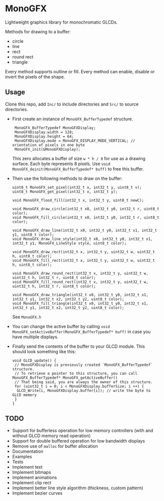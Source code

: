 # MonoGFX
Lightweight graphics library for monochromatic GLCDs.

Methods for drawing to a buffer:
 - circle
 - line
 - rect
 - round rect
 - triangle

Every method supports outline or fill. Every method can enable, disable or invert the pixels of the shape.

## Usage

Clone this repo, add `Inc/` to include directories and `Src/` to source directories.

 - First create an instance of `MonoGFX_BufferTypedef` structure.

        MonoGFX_BufferTypedef MonoGFXDisplay;
        MonoGFXDisplay.width = 128;
        MonoGFXDisplay.height = 64;
        MonoGFXDisplay.mode = MonoGFX_DISPLAY_MODE_VERTICAL; // orientation of pixels in one byte
        MonoGFX_init(&MonoGFXDisplay);

    This zero allocates a buffer of size `w * h / 8` for use as a drawing surface. Each byte represents 8 pixels. Use `void MonoGFX_deinit(MonoGFX_BufferTypedef* buff)` to free this buffer.


 - Then use the following methods to draw on the buffer:

       uint8_t MonoGFX_set_pixel(int32_t x, int32_t y, uint8_t v);
       uint8_t MonoGFX_get_pixel(int32_t x, int32_t y);

       void MonoGFX_flood_fill(int32_t x, int32_t y, uint8_t newC);

       void MonoGFX_draw_circle(int32_t x0, int32_t y0, int32_t r, uint8_t color);
       void MonoGFX_fill_circle(int32_t x0, int32_t y0, int32_t r, uint8_t color);

       void MonoGFX_draw_line(int32_t x0, int32_t y0, int32_t x1, int32_t y1, uint8_t color);
       void MonoGFX_draw_line_style(int32_t x0, int32_t y0, int32_t x1, int32_t y1, MonoGFX_LineStyle style, uint8_t color);

       void MonoGFX_draw_rect(int32_t x, int32_t y, uint32_t w, uint32_t h, uint8_t color);
       void MonoGFX_fill_rect(int32_t x, int32_t y, uint32_t w, uint32_t h, uint8_t color);

       void MonoGFX_draw_round_rect(int32_t x, int32_t y, uint32_t w, uint32_t h, int32_t r, uint8_t color);
       void MonoGFX_fill_round_rect(int32_t x, int32_t y, uint32_t w, uint32_t h, int32_t r, uint8_t color);

       void MonoGFX_draw_triangle(int32_t x0, int32_t y0, int32_t x1, int32_t y1, int32_t x2, int32_t y2, uint8_t color);
       void MonoGFX_fill_triangle(int32_t x0, int32_t y0, int32_t x1, int32_t y1, int32_t x2, int32_t y2, uint8_t color);

    See `MonoGFX.h`
 - You can change the active buffer by calling `void MonoGFX_setActiveBuffer(MonoGFX_BufferTypedef* buff)` in case you have multiple displays.
 - Finally send the contents of the buffer to your GLCD module. This should look something like this:

       void GLCD_update() {
        // MonoGFXDisplay is previously created `MonoGFX_BufferTypedef` structure.
        // To retrieve a pointer to this structure, you can call MonoGFX_BufferTypedef* MonoGFX_getActiveBuffer()
        // That being said, you are always the owner of this structure.
        for (uint32_t i = 0; i < MonoGFXDisplay.bufferSize; i ++) {
         GLCD_Write(i, MonoGFXDisplay.buffer[i]); // write the byte to GLCD memory
        }
       }



## TODO
 - Support for bufferless operation for low memory controllers (with and without GLCD memory read operation)
 - Support for double buffered operation for low bandwidth displays
 - Remove use of `malloc` for buffer allocation
 - Documentation
 - Examples
 - Tests
 - Implement text
 - Implement bitmaps
 - Implement animations
 - Implement clip rect
 - Implement better line style algorithm (thickness, custom pattern)
 - Implement bezier curves
